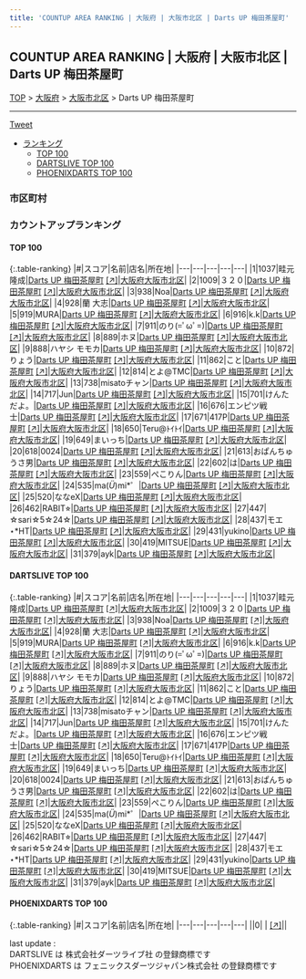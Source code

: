 ```yaml
---
title: 'COUNTUP AREA RANKING | 大阪府 | 大阪市北区 | Darts UP 梅田茶屋町'
---
```

## COUNTUP AREA RANKING | 大阪府 | 大阪市北区 | Darts UP 梅田茶屋町

[TOP](/darts/rank/) > [大阪府](/darts/rank/大阪府/) > [大阪市北区](/darts/rank/大阪府/大阪市北区/) > Darts UP 梅田茶屋町

___

<a href="https://twitter.com/share?ref_src=twsrc%5Etfw" data-text="COUNTUP AREA RANKING | 大阪府大阪市北区Darts UP 梅田茶屋町" class="twitter-share-button" data-hashtags="DARTSLIVE,PHOENIXDARTS,darts,ダーツ" data-show-count="false">Tweet</a>

* [ランキング](#カウントアップランキング)
    * [TOP 100](#top-100)
    * [DARTSLIVE TOP 100](#dartslive-top-100)
    * [PHOENIXDARTS TOP 100](#phoenixdarts-top-100)

### 市区町村

<ul>

</ul>

### カウントアップランキング

#### TOP 100



{:.table-ranking}
|#|スコア|名前|店名|所在地|
|---|---|---|---|---|
|1|1037|<span class="rank-name-dl">畦元 隆成</span>|<a href="/darts/rank/shops/151ad2659e864fa7b21333aee1bd51e4.html">Darts UP 梅田茶屋町</a> <a href="https://search.dartslive.com/jp/shop/151ad2659e864fa7b21333aee1bd51e4">[↗]</a>|<a href="/darts/rank/大阪府/大阪市北区">大阪府大阪市北区</a>|
|2|1009|<span class="rank-name-dl">３２０</span>|<a href="/darts/rank/shops/151ad2659e864fa7b21333aee1bd51e4.html">Darts UP 梅田茶屋町</a> <a href="https://search.dartslive.com/jp/shop/151ad2659e864fa7b21333aee1bd51e4">[↗]</a>|<a href="/darts/rank/大阪府/大阪市北区">大阪府大阪市北区</a>|
|3|938|<span class="rank-name-dl">Noa</span>|<a href="/darts/rank/shops/151ad2659e864fa7b21333aee1bd51e4.html">Darts UP 梅田茶屋町</a> <a href="https://search.dartslive.com/jp/shop/151ad2659e864fa7b21333aee1bd51e4">[↗]</a>|<a href="/darts/rank/大阪府/大阪市北区">大阪府大阪市北区</a>|
|4|928|<span class="rank-name-dl">蘭 大志</span>|<a href="/darts/rank/shops/151ad2659e864fa7b21333aee1bd51e4.html">Darts UP 梅田茶屋町</a> <a href="https://search.dartslive.com/jp/shop/151ad2659e864fa7b21333aee1bd51e4">[↗]</a>|<a href="/darts/rank/大阪府/大阪市北区">大阪府大阪市北区</a>|
|5|919|<span class="rank-name-dl">MURA</span>|<a href="/darts/rank/shops/151ad2659e864fa7b21333aee1bd51e4.html">Darts UP 梅田茶屋町</a> <a href="https://search.dartslive.com/jp/shop/151ad2659e864fa7b21333aee1bd51e4">[↗]</a>|<a href="/darts/rank/大阪府/大阪市北区">大阪府大阪市北区</a>|
|6|916|<span class="rank-name-dl">k.k</span>|<a href="/darts/rank/shops/151ad2659e864fa7b21333aee1bd51e4.html">Darts UP 梅田茶屋町</a> <a href="https://search.dartslive.com/jp/shop/151ad2659e864fa7b21333aee1bd51e4">[↗]</a>|<a href="/darts/rank/大阪府/大阪市北区">大阪府大阪市北区</a>|
|7|911|<span class="rank-name-dl">のり(=ﾟωﾟ=)</span>|<a href="/darts/rank/shops/151ad2659e864fa7b21333aee1bd51e4.html">Darts UP 梅田茶屋町</a> <a href="https://search.dartslive.com/jp/shop/151ad2659e864fa7b21333aee1bd51e4">[↗]</a>|<a href="/darts/rank/大阪府/大阪市北区">大阪府大阪市北区</a>|
|8|889|<span class="rank-name-dl">ホヌ</span>|<a href="/darts/rank/shops/151ad2659e864fa7b21333aee1bd51e4.html">Darts UP 梅田茶屋町</a> <a href="https://search.dartslive.com/jp/shop/151ad2659e864fa7b21333aee1bd51e4">[↗]</a>|<a href="/darts/rank/大阪府/大阪市北区">大阪府大阪市北区</a>|
|9|888|<span class="rank-name-dl">ハヤシ モモカ</span>|<a href="/darts/rank/shops/151ad2659e864fa7b21333aee1bd51e4.html">Darts UP 梅田茶屋町</a> <a href="https://search.dartslive.com/jp/shop/151ad2659e864fa7b21333aee1bd51e4">[↗]</a>|<a href="/darts/rank/大阪府/大阪市北区">大阪府大阪市北区</a>|
|10|872|<span class="rank-name-dl">りょう</span>|<a href="/darts/rank/shops/151ad2659e864fa7b21333aee1bd51e4.html">Darts UP 梅田茶屋町</a> <a href="https://search.dartslive.com/jp/shop/151ad2659e864fa7b21333aee1bd51e4">[↗]</a>|<a href="/darts/rank/大阪府/大阪市北区">大阪府大阪市北区</a>|
|11|862|<span class="rank-name-dl">こと</span>|<a href="/darts/rank/shops/151ad2659e864fa7b21333aee1bd51e4.html">Darts UP 梅田茶屋町</a> <a href="https://search.dartslive.com/jp/shop/151ad2659e864fa7b21333aee1bd51e4">[↗]</a>|<a href="/darts/rank/大阪府/大阪市北区">大阪府大阪市北区</a>|
|12|814|<span class="rank-name-dl">とよ@TMC</span>|<a href="/darts/rank/shops/151ad2659e864fa7b21333aee1bd51e4.html">Darts UP 梅田茶屋町</a> <a href="https://search.dartslive.com/jp/shop/151ad2659e864fa7b21333aee1bd51e4">[↗]</a>|<a href="/darts/rank/大阪府/大阪市北区">大阪府大阪市北区</a>|
|13|738|<span class="rank-name-dl">misatoチャン</span>|<a href="/darts/rank/shops/151ad2659e864fa7b21333aee1bd51e4.html">Darts UP 梅田茶屋町</a> <a href="https://search.dartslive.com/jp/shop/151ad2659e864fa7b21333aee1bd51e4">[↗]</a>|<a href="/darts/rank/大阪府/大阪市北区">大阪府大阪市北区</a>|
|14|717|<span class="rank-name-dl">Jun</span>|<a href="/darts/rank/shops/151ad2659e864fa7b21333aee1bd51e4.html">Darts UP 梅田茶屋町</a> <a href="https://search.dartslive.com/jp/shop/151ad2659e864fa7b21333aee1bd51e4">[↗]</a>|<a href="/darts/rank/大阪府/大阪市北区">大阪府大阪市北区</a>|
|15|701|<span class="rank-name-dl">けんただよ。</span>|<a href="/darts/rank/shops/151ad2659e864fa7b21333aee1bd51e4.html">Darts UP 梅田茶屋町</a> <a href="https://search.dartslive.com/jp/shop/151ad2659e864fa7b21333aee1bd51e4">[↗]</a>|<a href="/darts/rank/大阪府/大阪市北区">大阪府大阪市北区</a>|
|16|676|<span class="rank-name-dl">エンピツ戦士</span>|<a href="/darts/rank/shops/151ad2659e864fa7b21333aee1bd51e4.html">Darts UP 梅田茶屋町</a> <a href="https://search.dartslive.com/jp/shop/151ad2659e864fa7b21333aee1bd51e4">[↗]</a>|<a href="/darts/rank/大阪府/大阪市北区">大阪府大阪市北区</a>|
|17|671|<span class="rank-name-dl">417P</span>|<a href="/darts/rank/shops/151ad2659e864fa7b21333aee1bd51e4.html">Darts UP 梅田茶屋町</a> <a href="https://search.dartslive.com/jp/shop/151ad2659e864fa7b21333aee1bd51e4">[↗]</a>|<a href="/darts/rank/大阪府/大阪市北区">大阪府大阪市北区</a>|
|18|650|<span class="rank-name-dl">Teru@ﾄｲﾄｲ</span>|<a href="/darts/rank/shops/151ad2659e864fa7b21333aee1bd51e4.html">Darts UP 梅田茶屋町</a> <a href="https://search.dartslive.com/jp/shop/151ad2659e864fa7b21333aee1bd51e4">[↗]</a>|<a href="/darts/rank/大阪府/大阪市北区">大阪府大阪市北区</a>|
|19|649|<span class="rank-name-dl">まいっち</span>|<a href="/darts/rank/shops/151ad2659e864fa7b21333aee1bd51e4.html">Darts UP 梅田茶屋町</a> <a href="https://search.dartslive.com/jp/shop/151ad2659e864fa7b21333aee1bd51e4">[↗]</a>|<a href="/darts/rank/大阪府/大阪市北区">大阪府大阪市北区</a>|
|20|618|<span class="rank-name-dl">0024</span>|<a href="/darts/rank/shops/151ad2659e864fa7b21333aee1bd51e4.html">Darts UP 梅田茶屋町</a> <a href="https://search.dartslive.com/jp/shop/151ad2659e864fa7b21333aee1bd51e4">[↗]</a>|<a href="/darts/rank/大阪府/大阪市北区">大阪府大阪市北区</a>|
|21|613|<span class="rank-name-dl">おぱんちゅうさ男</span>|<a href="/darts/rank/shops/151ad2659e864fa7b21333aee1bd51e4.html">Darts UP 梅田茶屋町</a> <a href="https://search.dartslive.com/jp/shop/151ad2659e864fa7b21333aee1bd51e4">[↗]</a>|<a href="/darts/rank/大阪府/大阪市北区">大阪府大阪市北区</a>|
|22|602|<span class="rank-name-dl">は</span>|<a href="/darts/rank/shops/151ad2659e864fa7b21333aee1bd51e4.html">Darts UP 梅田茶屋町</a> <a href="https://search.dartslive.com/jp/shop/151ad2659e864fa7b21333aee1bd51e4">[↗]</a>|<a href="/darts/rank/大阪府/大阪市北区">大阪府大阪市北区</a>|
|23|559|<span class="rank-name-dl">ぺこりん</span>|<a href="/darts/rank/shops/151ad2659e864fa7b21333aee1bd51e4.html">Darts UP 梅田茶屋町</a> <a href="https://search.dartslive.com/jp/shop/151ad2659e864fa7b21333aee1bd51e4">[↗]</a>|<a href="/darts/rank/大阪府/大阪市北区">大阪府大阪市北区</a>|
|24|535|<span class="rank-name-dl">ma(*Ü*)mi*゜</span>|<a href="/darts/rank/shops/151ad2659e864fa7b21333aee1bd51e4.html">Darts UP 梅田茶屋町</a> <a href="https://search.dartslive.com/jp/shop/151ad2659e864fa7b21333aee1bd51e4">[↗]</a>|<a href="/darts/rank/大阪府/大阪市北区">大阪府大阪市北区</a>|
|25|520|<span class="rank-name-dl">ななeX</span>|<a href="/darts/rank/shops/151ad2659e864fa7b21333aee1bd51e4.html">Darts UP 梅田茶屋町</a> <a href="https://search.dartslive.com/jp/shop/151ad2659e864fa7b21333aee1bd51e4">[↗]</a>|<a href="/darts/rank/大阪府/大阪市北区">大阪府大阪市北区</a>|
|26|462|<span class="rank-name-dl">RABIT⭐︎</span>|<a href="/darts/rank/shops/151ad2659e864fa7b21333aee1bd51e4.html">Darts UP 梅田茶屋町</a> <a href="https://search.dartslive.com/jp/shop/151ad2659e864fa7b21333aee1bd51e4">[↗]</a>|<a href="/darts/rank/大阪府/大阪市北区">大阪府大阪市北区</a>|
|27|447|<span class="rank-name-dl">☆sari☆5☆24☆</span>|<a href="/darts/rank/shops/151ad2659e864fa7b21333aee1bd51e4.html">Darts UP 梅田茶屋町</a> <a href="https://search.dartslive.com/jp/shop/151ad2659e864fa7b21333aee1bd51e4">[↗]</a>|<a href="/darts/rank/大阪府/大阪市北区">大阪府大阪市北区</a>|
|28|437|<span class="rank-name-dl">モエ⋆*HT</span>|<a href="/darts/rank/shops/151ad2659e864fa7b21333aee1bd51e4.html">Darts UP 梅田茶屋町</a> <a href="https://search.dartslive.com/jp/shop/151ad2659e864fa7b21333aee1bd51e4">[↗]</a>|<a href="/darts/rank/大阪府/大阪市北区">大阪府大阪市北区</a>|
|29|431|<span class="rank-name-dl">yukino</span>|<a href="/darts/rank/shops/151ad2659e864fa7b21333aee1bd51e4.html">Darts UP 梅田茶屋町</a> <a href="https://search.dartslive.com/jp/shop/151ad2659e864fa7b21333aee1bd51e4">[↗]</a>|<a href="/darts/rank/大阪府/大阪市北区">大阪府大阪市北区</a>|
|30|419|<span class="rank-name-dl">MITSUE</span>|<a href="/darts/rank/shops/151ad2659e864fa7b21333aee1bd51e4.html">Darts UP 梅田茶屋町</a> <a href="https://search.dartslive.com/jp/shop/151ad2659e864fa7b21333aee1bd51e4">[↗]</a>|<a href="/darts/rank/大阪府/大阪市北区">大阪府大阪市北区</a>|
|31|379|<span class="rank-name-dl">ayk</span>|<a href="/darts/rank/shops/151ad2659e864fa7b21333aee1bd51e4.html">Darts UP 梅田茶屋町</a> <a href="https://search.dartslive.com/jp/shop/151ad2659e864fa7b21333aee1bd51e4">[↗]</a>|<a href="/darts/rank/大阪府/大阪市北区">大阪府大阪市北区</a>|


#### DARTSLIVE TOP 100



{:.table-ranking}
|#|スコア|名前|店名|所在地|
|---|---|---|---|---|
|1|1037|<span class="rank-name-dl">畦元 隆成</span>|<a href="/darts/rank/shops/151ad2659e864fa7b21333aee1bd51e4.html">Darts UP 梅田茶屋町</a> <a href="https://search.dartslive.com/jp/shop/151ad2659e864fa7b21333aee1bd51e4">[↗]</a>|<a href="/darts/rank/大阪府/大阪市北区">大阪府大阪市北区</a>|
|2|1009|<span class="rank-name-dl">３２０</span>|<a href="/darts/rank/shops/151ad2659e864fa7b21333aee1bd51e4.html">Darts UP 梅田茶屋町</a> <a href="https://search.dartslive.com/jp/shop/151ad2659e864fa7b21333aee1bd51e4">[↗]</a>|<a href="/darts/rank/大阪府/大阪市北区">大阪府大阪市北区</a>|
|3|938|<span class="rank-name-dl">Noa</span>|<a href="/darts/rank/shops/151ad2659e864fa7b21333aee1bd51e4.html">Darts UP 梅田茶屋町</a> <a href="https://search.dartslive.com/jp/shop/151ad2659e864fa7b21333aee1bd51e4">[↗]</a>|<a href="/darts/rank/大阪府/大阪市北区">大阪府大阪市北区</a>|
|4|928|<span class="rank-name-dl">蘭 大志</span>|<a href="/darts/rank/shops/151ad2659e864fa7b21333aee1bd51e4.html">Darts UP 梅田茶屋町</a> <a href="https://search.dartslive.com/jp/shop/151ad2659e864fa7b21333aee1bd51e4">[↗]</a>|<a href="/darts/rank/大阪府/大阪市北区">大阪府大阪市北区</a>|
|5|919|<span class="rank-name-dl">MURA</span>|<a href="/darts/rank/shops/151ad2659e864fa7b21333aee1bd51e4.html">Darts UP 梅田茶屋町</a> <a href="https://search.dartslive.com/jp/shop/151ad2659e864fa7b21333aee1bd51e4">[↗]</a>|<a href="/darts/rank/大阪府/大阪市北区">大阪府大阪市北区</a>|
|6|916|<span class="rank-name-dl">k.k</span>|<a href="/darts/rank/shops/151ad2659e864fa7b21333aee1bd51e4.html">Darts UP 梅田茶屋町</a> <a href="https://search.dartslive.com/jp/shop/151ad2659e864fa7b21333aee1bd51e4">[↗]</a>|<a href="/darts/rank/大阪府/大阪市北区">大阪府大阪市北区</a>|
|7|911|<span class="rank-name-dl">のり(=ﾟωﾟ=)</span>|<a href="/darts/rank/shops/151ad2659e864fa7b21333aee1bd51e4.html">Darts UP 梅田茶屋町</a> <a href="https://search.dartslive.com/jp/shop/151ad2659e864fa7b21333aee1bd51e4">[↗]</a>|<a href="/darts/rank/大阪府/大阪市北区">大阪府大阪市北区</a>|
|8|889|<span class="rank-name-dl">ホヌ</span>|<a href="/darts/rank/shops/151ad2659e864fa7b21333aee1bd51e4.html">Darts UP 梅田茶屋町</a> <a href="https://search.dartslive.com/jp/shop/151ad2659e864fa7b21333aee1bd51e4">[↗]</a>|<a href="/darts/rank/大阪府/大阪市北区">大阪府大阪市北区</a>|
|9|888|<span class="rank-name-dl">ハヤシ モモカ</span>|<a href="/darts/rank/shops/151ad2659e864fa7b21333aee1bd51e4.html">Darts UP 梅田茶屋町</a> <a href="https://search.dartslive.com/jp/shop/151ad2659e864fa7b21333aee1bd51e4">[↗]</a>|<a href="/darts/rank/大阪府/大阪市北区">大阪府大阪市北区</a>|
|10|872|<span class="rank-name-dl">りょう</span>|<a href="/darts/rank/shops/151ad2659e864fa7b21333aee1bd51e4.html">Darts UP 梅田茶屋町</a> <a href="https://search.dartslive.com/jp/shop/151ad2659e864fa7b21333aee1bd51e4">[↗]</a>|<a href="/darts/rank/大阪府/大阪市北区">大阪府大阪市北区</a>|
|11|862|<span class="rank-name-dl">こと</span>|<a href="/darts/rank/shops/151ad2659e864fa7b21333aee1bd51e4.html">Darts UP 梅田茶屋町</a> <a href="https://search.dartslive.com/jp/shop/151ad2659e864fa7b21333aee1bd51e4">[↗]</a>|<a href="/darts/rank/大阪府/大阪市北区">大阪府大阪市北区</a>|
|12|814|<span class="rank-name-dl">とよ@TMC</span>|<a href="/darts/rank/shops/151ad2659e864fa7b21333aee1bd51e4.html">Darts UP 梅田茶屋町</a> <a href="https://search.dartslive.com/jp/shop/151ad2659e864fa7b21333aee1bd51e4">[↗]</a>|<a href="/darts/rank/大阪府/大阪市北区">大阪府大阪市北区</a>|
|13|738|<span class="rank-name-dl">misatoチャン</span>|<a href="/darts/rank/shops/151ad2659e864fa7b21333aee1bd51e4.html">Darts UP 梅田茶屋町</a> <a href="https://search.dartslive.com/jp/shop/151ad2659e864fa7b21333aee1bd51e4">[↗]</a>|<a href="/darts/rank/大阪府/大阪市北区">大阪府大阪市北区</a>|
|14|717|<span class="rank-name-dl">Jun</span>|<a href="/darts/rank/shops/151ad2659e864fa7b21333aee1bd51e4.html">Darts UP 梅田茶屋町</a> <a href="https://search.dartslive.com/jp/shop/151ad2659e864fa7b21333aee1bd51e4">[↗]</a>|<a href="/darts/rank/大阪府/大阪市北区">大阪府大阪市北区</a>|
|15|701|<span class="rank-name-dl">けんただよ。</span>|<a href="/darts/rank/shops/151ad2659e864fa7b21333aee1bd51e4.html">Darts UP 梅田茶屋町</a> <a href="https://search.dartslive.com/jp/shop/151ad2659e864fa7b21333aee1bd51e4">[↗]</a>|<a href="/darts/rank/大阪府/大阪市北区">大阪府大阪市北区</a>|
|16|676|<span class="rank-name-dl">エンピツ戦士</span>|<a href="/darts/rank/shops/151ad2659e864fa7b21333aee1bd51e4.html">Darts UP 梅田茶屋町</a> <a href="https://search.dartslive.com/jp/shop/151ad2659e864fa7b21333aee1bd51e4">[↗]</a>|<a href="/darts/rank/大阪府/大阪市北区">大阪府大阪市北区</a>|
|17|671|<span class="rank-name-dl">417P</span>|<a href="/darts/rank/shops/151ad2659e864fa7b21333aee1bd51e4.html">Darts UP 梅田茶屋町</a> <a href="https://search.dartslive.com/jp/shop/151ad2659e864fa7b21333aee1bd51e4">[↗]</a>|<a href="/darts/rank/大阪府/大阪市北区">大阪府大阪市北区</a>|
|18|650|<span class="rank-name-dl">Teru@ﾄｲﾄｲ</span>|<a href="/darts/rank/shops/151ad2659e864fa7b21333aee1bd51e4.html">Darts UP 梅田茶屋町</a> <a href="https://search.dartslive.com/jp/shop/151ad2659e864fa7b21333aee1bd51e4">[↗]</a>|<a href="/darts/rank/大阪府/大阪市北区">大阪府大阪市北区</a>|
|19|649|<span class="rank-name-dl">まいっち</span>|<a href="/darts/rank/shops/151ad2659e864fa7b21333aee1bd51e4.html">Darts UP 梅田茶屋町</a> <a href="https://search.dartslive.com/jp/shop/151ad2659e864fa7b21333aee1bd51e4">[↗]</a>|<a href="/darts/rank/大阪府/大阪市北区">大阪府大阪市北区</a>|
|20|618|<span class="rank-name-dl">0024</span>|<a href="/darts/rank/shops/151ad2659e864fa7b21333aee1bd51e4.html">Darts UP 梅田茶屋町</a> <a href="https://search.dartslive.com/jp/shop/151ad2659e864fa7b21333aee1bd51e4">[↗]</a>|<a href="/darts/rank/大阪府/大阪市北区">大阪府大阪市北区</a>|
|21|613|<span class="rank-name-dl">おぱんちゅうさ男</span>|<a href="/darts/rank/shops/151ad2659e864fa7b21333aee1bd51e4.html">Darts UP 梅田茶屋町</a> <a href="https://search.dartslive.com/jp/shop/151ad2659e864fa7b21333aee1bd51e4">[↗]</a>|<a href="/darts/rank/大阪府/大阪市北区">大阪府大阪市北区</a>|
|22|602|<span class="rank-name-dl">は</span>|<a href="/darts/rank/shops/151ad2659e864fa7b21333aee1bd51e4.html">Darts UP 梅田茶屋町</a> <a href="https://search.dartslive.com/jp/shop/151ad2659e864fa7b21333aee1bd51e4">[↗]</a>|<a href="/darts/rank/大阪府/大阪市北区">大阪府大阪市北区</a>|
|23|559|<span class="rank-name-dl">ぺこりん</span>|<a href="/darts/rank/shops/151ad2659e864fa7b21333aee1bd51e4.html">Darts UP 梅田茶屋町</a> <a href="https://search.dartslive.com/jp/shop/151ad2659e864fa7b21333aee1bd51e4">[↗]</a>|<a href="/darts/rank/大阪府/大阪市北区">大阪府大阪市北区</a>|
|24|535|<span class="rank-name-dl">ma(*Ü*)mi*゜</span>|<a href="/darts/rank/shops/151ad2659e864fa7b21333aee1bd51e4.html">Darts UP 梅田茶屋町</a> <a href="https://search.dartslive.com/jp/shop/151ad2659e864fa7b21333aee1bd51e4">[↗]</a>|<a href="/darts/rank/大阪府/大阪市北区">大阪府大阪市北区</a>|
|25|520|<span class="rank-name-dl">ななeX</span>|<a href="/darts/rank/shops/151ad2659e864fa7b21333aee1bd51e4.html">Darts UP 梅田茶屋町</a> <a href="https://search.dartslive.com/jp/shop/151ad2659e864fa7b21333aee1bd51e4">[↗]</a>|<a href="/darts/rank/大阪府/大阪市北区">大阪府大阪市北区</a>|
|26|462|<span class="rank-name-dl">RABIT⭐︎</span>|<a href="/darts/rank/shops/151ad2659e864fa7b21333aee1bd51e4.html">Darts UP 梅田茶屋町</a> <a href="https://search.dartslive.com/jp/shop/151ad2659e864fa7b21333aee1bd51e4">[↗]</a>|<a href="/darts/rank/大阪府/大阪市北区">大阪府大阪市北区</a>|
|27|447|<span class="rank-name-dl">☆sari☆5☆24☆</span>|<a href="/darts/rank/shops/151ad2659e864fa7b21333aee1bd51e4.html">Darts UP 梅田茶屋町</a> <a href="https://search.dartslive.com/jp/shop/151ad2659e864fa7b21333aee1bd51e4">[↗]</a>|<a href="/darts/rank/大阪府/大阪市北区">大阪府大阪市北区</a>|
|28|437|<span class="rank-name-dl">モエ⋆*HT</span>|<a href="/darts/rank/shops/151ad2659e864fa7b21333aee1bd51e4.html">Darts UP 梅田茶屋町</a> <a href="https://search.dartslive.com/jp/shop/151ad2659e864fa7b21333aee1bd51e4">[↗]</a>|<a href="/darts/rank/大阪府/大阪市北区">大阪府大阪市北区</a>|
|29|431|<span class="rank-name-dl">yukino</span>|<a href="/darts/rank/shops/151ad2659e864fa7b21333aee1bd51e4.html">Darts UP 梅田茶屋町</a> <a href="https://search.dartslive.com/jp/shop/151ad2659e864fa7b21333aee1bd51e4">[↗]</a>|<a href="/darts/rank/大阪府/大阪市北区">大阪府大阪市北区</a>|
|30|419|<span class="rank-name-dl">MITSUE</span>|<a href="/darts/rank/shops/151ad2659e864fa7b21333aee1bd51e4.html">Darts UP 梅田茶屋町</a> <a href="https://search.dartslive.com/jp/shop/151ad2659e864fa7b21333aee1bd51e4">[↗]</a>|<a href="/darts/rank/大阪府/大阪市北区">大阪府大阪市北区</a>|
|31|379|<span class="rank-name-dl">ayk</span>|<a href="/darts/rank/shops/151ad2659e864fa7b21333aee1bd51e4.html">Darts UP 梅田茶屋町</a> <a href="https://search.dartslive.com/jp/shop/151ad2659e864fa7b21333aee1bd51e4">[↗]</a>|<a href="/darts/rank/大阪府/大阪市北区">大阪府大阪市北区</a>|


#### PHOENIXDARTS TOP 100



{:.table-ranking}
|#|スコア|名前|店名|所在地|
|---|---|---|---|---|
||0|<span class="rank-name-dl"> </span>|<a href="/darts/rank/shops/.html"></a> <a href="">[↗]</a>|<a href="/darts/rank//"></a>|


<div class="footer border-top border-gray-light mt-5 pt-3 text-right text-gray">
    last update : <span style="font-weight: italic" id="foot_last_modified"></span><br />
    DARTSLIVE は 株式会社ダーツライブ社 の登録商標です<br />
    PHOENIXDARTS は フェニックスダーツジャパン株式会社 の登録商標です<br />
</div>

<script src="https://cdnjs.cloudflare.com/ajax/libs/jquery.tablesorter/2.31.3/js/jquery.tablesorter.min.js" integrity="sha512-qzgd5cYSZcosqpzpn7zF2ZId8f/8CHmFKZ8j7mU4OUXTNRd5g+ZHBPsgKEwoqxCtdQvExE5LprwwPAgoicguNg==" crossorigin="anonymous" referrerpolicy="no-referrer"></script>
<link rel="stylesheet" href="https://cdnjs.cloudflare.com/ajax/libs/jquery.tablesorter/2.31.3/css/theme.default.min.css" integrity="sha512-wghhOJkjQX0Lh3NSWvNKeZ0ZpNn+SPVXX1Qyc9OCaogADktxrBiBdKGDoqVUOyhStvMBmJQ8ZdMHiR3wuEq8+w==" crossorigin="anonymous" referrerpolicy="no-referrer" />
<script>
$(function() {
    $(".table-ranking").tablesorter({sortList:[[0, 0]]});
    $("#foot_last_modified").text(formatDate(new Date(document.lastModified), 'yyyy-MM-dd HH:mm:ss'));
});
</script>

<script async src="https://platform.twitter.com/widgets.js" charset="utf-8"></script>